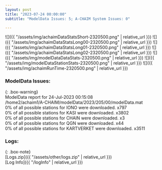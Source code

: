 ```yaml
---
layout: post
title: "2023-07-24 00:00:00"
subtitle: "ModelData Issues: 5; A-CHAIM System Issues: 0"

---
```


![]({{ "/assets/img/achaimDataStatsShort-2320500.png" | relative_url }})
![]({{ "/assets/img/achaimDataStatsLong00-2320500.png" | relative_url }})
![]({{ "/assets/img/achaimDataStatsLong01-2320500.png" | relative_url }})
![]({{ "/assets/img/achaimDataStatsLong02-2320500.png" | relative_url }})
![]({{ "/assets/img/modelDataDataStats-2320500.png" | relative_url }})
![]({{ "/assets/img/modelDataStationStats-2320500.png" | relative_url }})
![]({{ "/assets/img/achaimRunTime-2320500.png" | relative_url }})


### ModelData Issues:  
  
{: .box-warning}  
 ModelData report for 24-Jul-2023 00:15:08   
 /home2/achaim1/A-CHAIM/modelData/2023/205/00/modelData.mat   
 0% of all possible stations for IONO were downloaded. x797   
 0% of all possible stations for KASI were downloaded. x3802   
 0% of all possible stations for CHAIN were downloaded. x3   
 0% of all possible stations for QGN were downloaded. x44   
 0% of all possible stations for KARTVERKET were downloaded. x3511   
  


### Logs:  
  
{: .box-note}  
[Logs.zip]({{ "/assets/other/logs.zip" | relative_url }})  
[Log Info]({{ "/logInfo" | relative_url }})  
